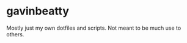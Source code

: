gavinbeatty
===========

Mostly just my own dotfiles and scripts. Not meant to be much use to others.